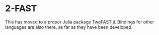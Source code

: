 # 2-FAST

This has moved to a proper Julia package
[TwoFAST.jl](https://github.com/hsgg/TwoFAST.jl). Bindings for other languages
are also there, as far as they have been developed.
